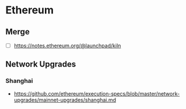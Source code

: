 # Ethereum

## Merge

- [ ] <https://notes.ethereum.org/@launchpad/kiln>

## Network Upgrades

### Shanghai

- <https://github.com/ethereum/execution-specs/blob/master/network-upgrades/mainnet-upgrades/shanghai.md>
